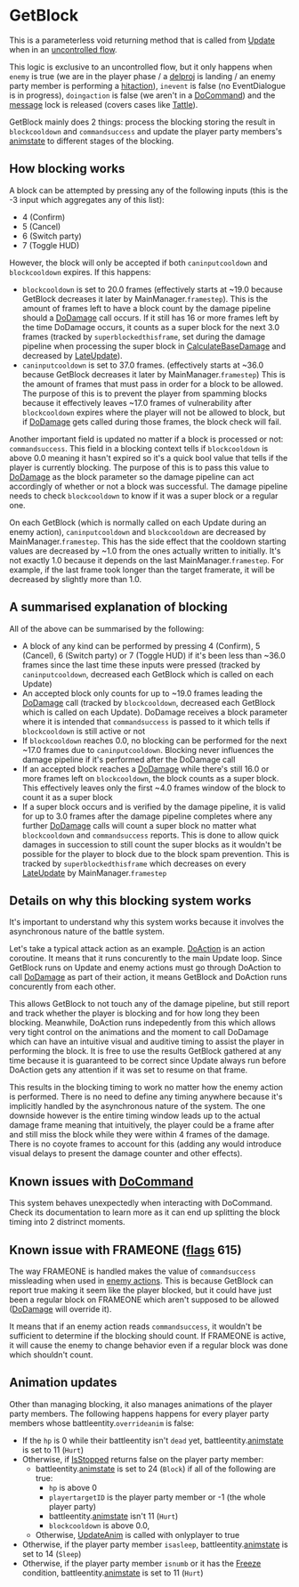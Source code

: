 # GetBlock
This is a parameterless void returning method that is called from [Update](Update.md) when in an [uncontrolled flow](Update%20flows/Uncontrolled%20flow.md).

This logic is exclusive to an uncontrolled flow, but it only happens when `enemy` is true (we are in the player phase / a [delproj](../Actors%20states/Delayed%20projectile.md) is landing / an enemy party member is performing a [hitaction](../Actors%20states/Enemy%20features.md#hitaction)), `inevent` is false (no EventDialogue is in progress), `doingaction` is false (we aren't in a [DoCommand](../DoCommand.md)) and the [message](../../SetText/Notable%20states.md#message) lock is released (covers cases like [Tattle](Action%20coroutines/Tattle.md)).

GetBlock mainly does 2 things: process the blocking storing the result in `blockcooldown` and `commandsuccess` and update the player party members's [animstate](../../Entities/EntityControl/Animations/animstate.md) to different stages of the blocking.

## How blocking works
A block can be attempted by pressing any of the following inputs (this is the -3 input which aggregates any of this list):

- 4 (Confirm)
- 5 (Cancel)
- 6 (Switch party)
- 7 (Toggle HUD)

However, the block will only be accepted if both `caninputcooldown` and `blockcooldown` expires. If this happens:

- `blockcooldown` is set to 20.0 frames (effectively starts at ~19.0 because GetBlock decreases it later by MainManager.`framestep`). This is the amount of frames left to have a block count by the damage pipeline should a [DoDamage](../Damage%20pipeline/DoDamage.md) call occurs. If it still has 16 or more frames left by the time DoDamage occurs, it counts as a super block for the next 3.0 frames (tracked by `superblockedthisframe`, set during the damage pipeline when processing the super block in [CalculateBaseDamage](../Damage%20pipeline/CalculateBaseDamage.md) and decreased by [LateUpdate](../Visual%20rendering/LateUpdate.md)).
- `caninputcooldown` is set to 37.0 frames. (effectively starts at ~36.0 because GetBlock decreases it later by MainManager.`framestep`) This is the amount of frames that must pass in order for a block to be allowed. The purpose of this is to prevent the player from spamming blocks because it effectively leaves ~17.0 frames of vulnerability after `blockcooldown` expires where the player will not be allowed to block, but if [DoDamage](../Damage%20pipeline/DoDamage.md) gets called during those frames, the block check will fail.

Another important field is updated no matter if a block is processed or not: `commandsuccess`. This field in a blocking context tells if `blockcooldown` is above 0.0 meaning it hasn't expired so it's a quick bool value that tells if the player is currently blocking. The purpose of this is to pass this value to [DoDamage](../Damage%20pipeline/DoDamage.md) as the block parameter so the damage pipeline can act accordingly of whether or not a block was successful. The damage pipeline needs to check `blockcooldown` to know if it was a super block or a regular one.

On each GetBlock (which is normally called on each Update during an enemy action), `caninputcooldown` and `blockcooldown` are decreased by MainManager.`framestep`. This has the side effect that the cooldown starting values are decreased by ~1.0 from the ones actually written to initially. It's not exactly 1.0 because it depends on the last MainManager.`framestep`. For example, if the last frame took longer than the target framerate, it will be decreased by slightly more than 1.0.

## A summarised explanation of blocking
All of the above can be summarised by the following:

- A block of any kind can be performed by pressing 4 (Confirm), 5 (Cancel), 6 (Switch party) or 7 (Toggle HUD) if it's been less than ~36.0 frames since the last time these inputs were pressed (tracked by `caninputcooldown`, decreased each GetBlock which is called on each Update)
- An accepted block only counts for up to ~19.0 frames leading the [DoDamage](../Damage%20pipeline/DoDamage.md) call (tracked by `blockcooldown`, decreased each GetBlock which is called on each Update). DoDamage receives a block parameter where it is intended that `commandsuccess` is passed to it which tells if `blockcooldown` is still active or not
- If `blockcooldown` reaches 0.0, no blocking can be performed for the next ~17.0 frames due to `caninputcooldown`. Blocking never influences the damage pipeline if it's performed after the DoDamage call
- If an accepted block reaches a [DoDamage](../Damage%20pipeline/DoDamage.md) while there's still 16.0 or more frames left on `blockcooldown`, the block counts as a super block. This effectively leaves only the first ~4.0 frames window of the block to count it as a super block
- If a super block occurs and is verified by the damage pipeline, it is valid for up to 3.0 frames after the damage pipeline completes where any further [DoDamage](../Damage%20pipeline/DoDamage.md) calls will count a super block no matter what `blockcooldown` and `commandsuccess` reports. This is done to allow quick damages in succession to still count the super blocks as it wouldn't be possible for the player to block due to the block spam prevention. This is tracked by `superblockedthisframe` which decreases on every [LateUpdate](../../Entities/EntityControl/Update%20process/Unity%20events/LateUpdate.md) by MainManager.`framestep`

## Details on why this blocking system works
It's important to understand why this system works because it involves the asynchronous nature of the battle system.

Let's take a typical attack action as an example. [DoAction](Action%20coroutines/DoAction.md) is an action coroutine. It means that it runs concurently to the main Update loop. Since GetBlock runs on Update and enemy actions must go through DoAction to call [DoDamage](../Damage%20pipeline/DoDamage.md) as part of their action, it means GetBlock and DoAction runs concurently from each other.

This allows GetBlock to not touch any of the damage pipeline, but still report and track whether the player is blocking and for how long they been blocking. Meanwhile, DoAction runs indepedently from this which allows very tight control on the animations and the moment to call DoDamage which can have an intuitive visual and auditive timing to assist the player in performing the block. It is free to use the results GetBlock gathered at any time because it is guaranteed to be correct since Update always run before DoAction gets any attention if it was set to resume on that frame.

This results in the blocking timing to work no matter how the enemy action is performed. There is no need to define any timing anywhere because it's implicitly handled by the asynchronous nature of the system. The one downside however is the entire timing window leads up to the actual damage frame meaning that intuitively, the player could be a frame after and still miss the block while they were within 4 frames of the damage. There is no coyote frames to account for this (adding any would introduce visual delays to present the damage counter and other effects).

## Known issues with [DoCommand](../DoCommand.md)
This system behaves unexpectedly when interacting with DoCommand. Check its documentation to learn more as it can end up splitting the block timing into 2 distrinct moments.

## Known issue with FRAMEONE ([flags](../../Flags%20arrays/flags.md) 615)
The way FRAMEONE is handled makes the value of `commandsuccess` missleading when used in [enemy actions](Action%20coroutines/DoAction.md#enemy-action). This is because GetBlock can report true making it seem like the player blocked, but it could have just been a regular block on FRAMEONE which aren't supposed to be allowed ([DoDamage](../Damage%20pipeline/DoDamage.md) will override it).

It means that if an enemy action reads `commandsuccess`, it wouldn't be sufficient to determine if the blocking should count. If FRAMEONE is active, it will cause the enemy to change behavior even if a regular block was done which shouldn't count.

## Animation updates
Other than managing blocking, it also manages animations of the player party members. The following happens happens for every player party members whose battleentity.`overrideanim` is false:

- If the `hp` is 0 while their battleentity isn't `dead` yet, battleentity.[animstate](../../Entities/EntityControl/Animations/animstate.md) is set to 11 (`Hurt`)
- Otherwise, if [IsStopped](../Actors%20states/IsStopped.md) returns false on the player party member:
    - battleentity.[animstate](../../Entities/EntityControl/Animations/animstate.md) is set to 24 (`Block`) if all of the following are true:
        - `hp` is above 0
        - `playertargetID` is the player party member or -1 (the whole player party)
        - battleentity.[animstate](../../Entities/EntityControl/Animations/animstate.md) isn't 11 (`Hurt`)
        - `blockcooldown` is above 0.0, 
    - Otherwise, [UpdateAnim](../Visual%20rendering/UpdateAnim.md) is called with onlyplayer to true
- Otherwise, if the player party member `isasleep`, battleentity.[animstate](../../Entities/EntityControl/Animations/animstate.md) is set to 14 (`Sleep`)
- Otherwise, if the player party member `isnumb` or it has the [Freeze](../Actors%20states/BattleCondition/Freeze.md) condition, battleentity.[animstate](../../Entities/EntityControl/Animations/animstate.md) is set to 11 (`Hurt`)
